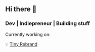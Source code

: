 ## Hi there 👋
### Dev | Indiepreneur | Building stuff

Currently working on:

💡 [Tiny Rebrand](https://www.tinyrebrand.com?utm_source=github.com&utm_medium=about_me&utm_campaign=vividbro)
